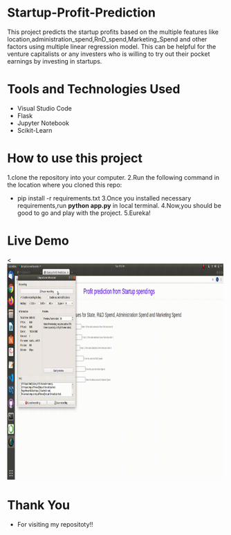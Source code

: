 # Startup-Profit-Prediction
This project predicts the startup profits based on the multiple features like location,administration_spend,RnD_spend,Marketing_Spend and other factors using multiple linear regression model.
This can be helpful for the venture capitalists or any investers who is willing to try out their pocket earnings by investing in startups.

# Tools and Technologies Used
* Visual Studio Code
* Flask
* Jupyter Notebook
* Scikit-Learn

# How to use this project
1.clone the repository into your computer.
2.Run the following command in the location where you cloned this repo:
  * pip install -r requirements.txt
3.Once you installed necessary requirements,run **python app.py** in local terminal.
4.Now,you should be good to go and play with the project.
5.Eureka!


# Live Demo
<<img src="https://github.com/kuluruvineeth/Startup-Profit-Prediction/blob/main/startup_profit1.gif" width="500" height="500">

# Thank You
* For visiting my repositoty!!
